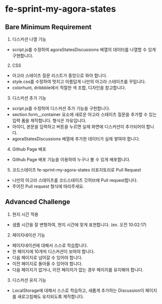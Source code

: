 # fe-sprint-my-agora-states

## Bare Minimum Requirement

1. 디스커션 나열 기능

-   script.js를 수정하여 agoraStatesDiscussions 배열의 데이터를 나열할 수 있게 구현합니다.

2. CSS

-   아고라 스테이츠 질문 리스트가 중앙으로 와야 합니다.
-   style.css를 수정하여 멋지고 아름답게 나만의 아고라 스테이츠를 꾸밉니다.
-   colorhunt, dribbble에서 적절한 색 조합, 디자인을 참고합니다.

3. 디스커션 추가 기능

-   script.js를 수정하여 디스커션 추가 기능을 구현합니다.
-   section.form\_\_container 요소에 새로운 아고라 스테이츠 질문을 추가할 수 있는 입력 폼을 제작합니다. 형식은 자유입니다.
-   아이디, 본문을 입력하고 버튼을 누르면 실제 화면에 디스커션이 추가되어야 합니다.
-   agoraStatesDiscussions 배열에 추가한 데이터가 실제 쌓여야 합니다.

4. Github Page 배포

-   Github Page 배포 기능을 이용하여 누구나 볼 수 있게 배포합니다.

5. 코드스테이츠 fe-sprint-my-agora-states 리포지토리로 Pull Request

-   나만의 아고라 스테이츠를 코드스테이츠 깃허브에 Pull request합니다.
-   주어진 Pull request 형식에 따라주세요.

## Advanced Challenge

1. 현지 시간 적용

-   샘플 시간을 잘 변형하여, 현지 시간에 맞게 표현합니다. (ex. 오전 10:02:17)

2. 페이지네이션 기능

-   페이지네이션에 대해서 스스로 학습합니다.
-   한 페이지에 10개씩 디스커션이 보여야 합니다.
-   다음 페이지로 넘어갈 수 있어야 합니다.
-   이전 페이지로 돌아올 수 있어야 합니다.
-   다음 페이지가 없거나, 이전 페이지가 없는 경우 페이지를 유지해야 합니다.

3. 디스커션 유지 기능

-   LocalStorage에 대해서 스스로 학습하고, 새롭게 추가하는 Discussion이 페이지를 새로고침해도 유지되도록 제작합니다.

